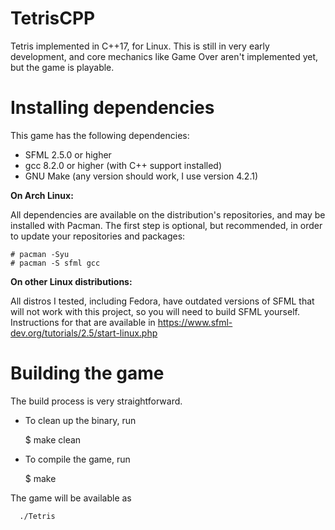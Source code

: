 # TetrisCPP
Tetris implemented in C++17, for Linux. This is still in very early development, and core mechanics like Game Over aren't implemented yet, but the game is playable.

# Installing dependencies

This game has the following dependencies:

  - SFML 2.5.0 or higher
  - gcc 8.2.0 or higher (with C++ support installed)
  - GNU Make (any version should work, I use version 4.2.1)
  
**On Arch Linux:**

All dependencies are available on the distribution's repositories,
and may be installed with Pacman. The first step is optional, but recommended,
in order to update your repositories and packages: 

    # pacman -Syu
    # pacman -S sfml gcc
    
**On other Linux distributions:**
 
 All distros I tested, including Fedora, have outdated versions of SFML that
 will not work with this project, so you will need to build SFML yourself. Instructions
 for that are available in https://www.sfml-dev.org/tutorials/2.5/start-linux.php
 
 # Building the game
 
 The build process is very straightforward. 
 
  - To clean up the binary, run
      
      $ make clean
      
  - To compile the game, run
      
      $ make
      
  The game will be available as 
      
      ./Tetris
